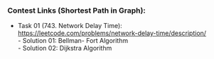 ### Contest Links (Shortest Path in Graph):

- Task 01 (743. Network Delay Time): https://leetcode.com/problems/network-delay-time/description/
</br> - Solution 01: Bellman- Fort Algorithm
</br> - Solution 02: Dijkstra Algorithm
